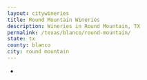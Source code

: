 ```yaml
---
layout: citywineries
title: Round Mountain Wineries
description: Wineries in Round Mountain, TX
permalink: /texas/blanco/round-mountain/
state: tx
county: blanco
city: round mountain
---
```

-
